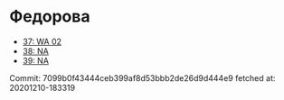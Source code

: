 # Федорова
- [37: WA 02](37.md)
- [38: NA](38.md)
- [39: NA](39.md)

Commit: 7099b0f43444ceb399af8d53bbb2de26d9d444e9
 fetched at: 20201210-183319
